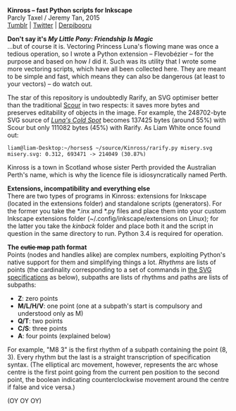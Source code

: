 **Kinross – fast Python scripts for Inkscape**  
Parcly Taxel / Jeremy Tan, 2015  
[Tumblr](http://parclytaxel.tumblr.com) | [Twitter](https://twitter.com/Parcly_Taxel) | [Derpibooru](https://derpiboo.ru/profiles/Parcly+Taxel)  

**Don't say it's _My Little Pony: Friendship Is Magic_**  
…but of course it is. Vectoring Princess Luna's flowing mane was once a tedious operation, so I wrote a Python extension – Flevobézier – for the purpose and based on how *I* did it. Such was its utility that I wrote some more vectoring scripts, which have all been collected here. They are meant to be simple and fast, which means they can also be dangerous (at least to your vectors) – do watch out.

The star of this repository is undoubtedly Rarify, an SVG optimiser better than the traditional [Scour](http://codedread.com/scour) in two respects: it saves more bytes and preserves editability of objects in the image. For example, the 248702-byte SVG source of [*Luna's Cold Spot*](https://derpiboo.ru/505397) becomes 137425 bytes (around 55%) with Scour but only 111082 bytes (45%) with Rarify. As Liam White once found out:

    liam@liam-Desktop:~/horses$ ~/source/Kinross/rarify.py misery.svg
    misery.svg: 0.312, 693471 -> 214049 (30.87%)
Kinross is a town in Scotland whose sister Perth provided the Australian Perth's name, which is why the licence file is idiosyncratically named Perth.

**Extensions, incompatibility and everything else**  
There are two types of programs in Kinross: extensions for Inkscape (located in the extensions folder) and standalone scripts (generators). For the former you take the \*.inx and \*.py files and place them into your custom Inkscape extensions folder (~/.config/inkscape/extensions on Linux); for the latter you take the *kinback* folder and place both it and the script in question in the same directory to run. Python 3.4 is required for operation.

**The ~~cutie map~~ path format**  
Points (nodes and handles alike) are complex numbers, exploiting Python's native support for them and simplifying things a lot. *Rhythms* are lists of points (the cardinality corresponding to a set of commands in [the SVG specifications](http://www.w3.org/TR/SVG11/paths.html) as below), subpaths are lists of rhythms and paths are lists of subpaths:
* **Z**: zero points
* **M/L/H/V**: one point (one at a subpath's start is compulsory and understood only as M)
* **Q/T**: two points
* **C/S**: three points
* **A**: four points (explained below)

For example, "M8 3" is the first rhythm of a subpath containing the point (8, 3). Every rhythm but the last is a straight transcription of specification syntax. (The elliptical arc movement, however, represents the arc whose centre is the first point going from the current pen position to the second point, the boolean indicating counterclockwise movement around the centre if false and vice versa.)

(OY OY OY)

